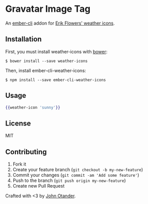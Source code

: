 # Gravatar Image Tag

An [ember-cli](http://ember-cli.com) addon for
[Erik Flowers' weather icons](https://github.com/erikflowers/weather-icons).

## Installation

First, you must install weather-icons with [bower](http://bower.io):

```
$ bower install --save weather-icons
```

Then, install ember-cli-weather-icons:

```
$ npm install --save ember-cli-weather-icons
```

## Usage

```hbs
{{weather-icon 'sunny'}}
```

## License

MIT

## Contributing

1. Fork it
2. Create your feature branch (`git checkout -b my-new-feature`)
3. Commit your changes (`git commit -am 'Add some feature'`)
4. Push to the branch (`git push origin my-new-feature`)
5. Create new Pull Request

Crafted with <3 by [John Otander](http://johnotander.com).
